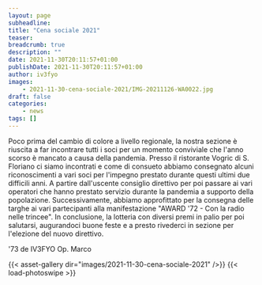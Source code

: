 ```yaml
---
layout: page
subheadline:
title: "Cena sociale 2021"
teaser:
breadcrumb: true
description: ""
date: 2021-11-30T20:11:57+01:00
publishDate: 2021-11-30T20:11:57+01:00
author: iv3fyo
images:
    - 2021-11-30-cena-sociale-2021/IMG-20211126-WA0022.jpg
draft: false
categories:
    - news
tags: []
---
```


Poco prima del cambio di colore a livello regionale, la nostra sezione è riuscita a far incontrare tutti i soci per un 
momento conviviale che l'anno scorso è mancato a causa della pandemia. Presso il ristorante Vogric di S. Floriano ci 
siamo incontrati e come di consueto abbiamo consegnato alcuni riconoscimenti a vari soci per l'impegno prestato durante 
questi ultimi due difficili anni. A partire dall'uscente consiglio direttivo per poi passare ai vari operatori che hanno 
prestato servizio durante la pandemia a supporto della popolazione. Successivamente, abbiamo approfittato per la consegna 
delle targhe ai vari partecipanti alla manifestazione "AWARD '72 - Con la radio nelle trincee". In conclusione, 
la lotteria con diversi premi in palio per poi salutarsi, augurandoci buone feste e a presto rivederci in sezione per 
l'elezione del nuovo direttivo.  
  
'73 de IV3FYO Op. Marco

{{< asset-gallery dir="images/2021-11-30-cena-sociale-2021" />}}
{{< load-photoswipe >}}
